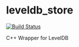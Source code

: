 leveldb_store
=============

[![Build Status](https://travis-ci.org/eddyxu/leveldb_store.png?branch=master)](https://travis-ci.org/eddyxu/leveldb_store)

C++ Wrapper for LevelDB
